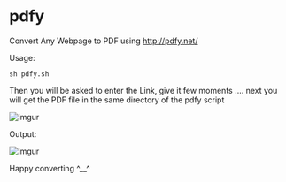 # pdfy
Convert Any Webpage to PDF using http://pdfy.net/  

Usage:
```
sh pdfy.sh
```
Then you will be asked to enter the Link, give it few moments ....   next you will get the PDF file in the same directory of the pdfy script

![imgur](http://i.imgur.com/tIuAEGV.png)

Output:

![imgur](http://i.imgur.com/uUHqA12r.jpg)


Happy converting ^__^
